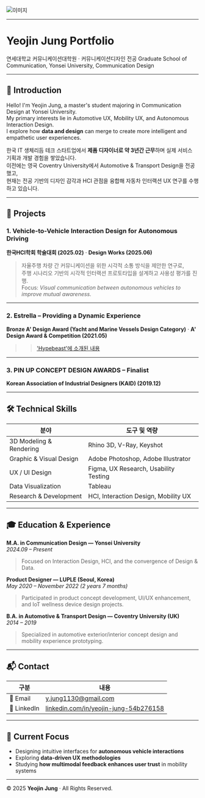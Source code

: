 ![이미지](pawel-czerwinski-DXzDtHsCQFI-unsplash.jpg)

---

# Yeojin Jung Portfolio

연세대학교 커뮤니케이션대학원 · 커뮤니케이션디자인 전공 
Graduate School of Communication, Yonsei University, Communication Design

---

## 👋 Introduction

Hello! I'm Yeojin Jung, a master's student majoring in Communication Design at Yonsei University.  
My primary interests lie in Automotive UX, Mobility UX, and Autonomous Interaction Design.  
I explore how **data and design** can merge to create more intelligent and empathetic user experiences.

한국 IT 생체리듬 테크 스타트업에서 **제품 디자이너로 약 3년간 근무**하며 실제 서비스 기획과 개발 경험을 쌓았습니다.  
이전에는 영국 Coventry University에서 Automotive & Transport Design을 전공했고,  
현재는 전공 기반의 디자인 감각과 HCI 관점을 융합해 자동차 인터랙션 UX 연구를 수행하고 있습니다.

---

## 🧩 Projects

### 1. Vehicle-to-Vehicle Interaction Design for Autonomous Driving 
**한국HCI학회 학술대회 (2025.02)** · **Design Works (2025.06)**  
> 자율주행 차량 간 커뮤니케이션을 위한 시각적 소통 방식을 제안한 연구로,  
> 주행 시나리오 기반의 시각적 인터랙션 프로토타입을 설계하고 사용성 평가를 진행.  
> Focus: *Visual communication between autonomous vehicles to improve mutual awareness.*

---

### 2. Estrella – Providing a Dynamic Experience  
**Bronze A' Design Award (Yacht and Marine Vessels Design Category)** · **A' Design Award & Competition (2021.05)**   
> > ['Hypebeast'에 소개된 내용](https://hypebeast.com/2021/7/estrella-superyacht-star-wars-yeojin-jung)

---

### 3. PIN UP CONCEPT DESIGN AWARDS – Finalist  
**Korean Association of Industrial Designers (KAID) (2019.12)**  

---

## 🛠️ Technical Skills

| 분야 | 도구 및 역량 |
|------|--------------|
| 3D Modeling & Rendering | Rhino 3D, V-Ray, Keyshot |
| Graphic & Visual Design | Adobe Photoshop, Adobe Illustrator |
| UX / UI Design | Figma, UX Research, Usability Testing |
| Data Visualization | Tableau |
| Research & Development | HCI, Interaction Design, Mobility UX |

---

## 🎓 Education & Experience

**M.A. in Communication Design — Yonsei University**  
*2024.09 – Present*  
> Focused on Interaction Design, HCI, and the convergence of Design & Data.

**Product Designer — LUPLE (Seoul, Korea)**  
*May 2020 – November 2022 (2 years 7 months)*  
> Participated in product concept development, UI/UX enhancement, and IoT wellness device design projects.

**B.A. in Automotive & Transport Design — Coventry University (UK)**  
*2014 – 2019*  
> Specialized in automotive exterior/interior concept design and mobility experience prototyping.

---

## 📬 Contact

| 구분 | 내용 |
|------|------|
| 📧 Email | y.jung1130@gmail.com |
| 💼 LinkedIn | [linkedin.com/in/yeojin-jung-54b276158](https://www.linkedin.com/in/yeojin-jung-54b276158/) |

---

## 🌱 Current Focus

- Designing intuitive interfaces for **autonomous vehicle interactions**  
- Exploring **data-driven UX methodologies**  
- Studying **how multimodal feedback enhances user trust** in mobility systems  

---

© 2025 **Yeojin Jung** · All Rights Reserved.
